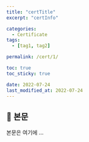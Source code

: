```yaml
---
title: "certTitle"
excerpt: "certInfo"

categories:
  - Certificate
tags:
  - [tag1, tag2]

permalink: /cert/1/

toc: true
toc_sticky: true

date: 2022-07-24
last_modified_at: 2022-07-24
---
```


## 🦥 본문

본문은 여기에 ...
